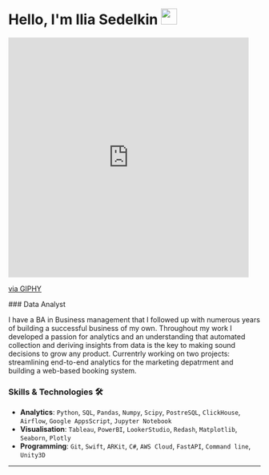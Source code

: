 # Hello, I'm Ilia Sedelkin <img src="https://github.com/blackcater/blackcater/raw/main/images/Hi.gif" height="32"/></h1>
<iframe src="https://giphy.com/embed/FSzLVme5Y3n3LMOiqP" width="480" height="480" frameBorder="0" class="giphy-embed" allowFullScreen></iframe><p><a href="https://giphy.com/gifs/data-spicy-FSzLVme5Y3n3LMOiqP">via GIPHY</a></p>
### Data Analyst

I have a BA in Business management that I followed up with numerous years of building a successful business of my own. Throughout my work I developed a passion for analytics and an understanding that automated collection and deriving insights from data is the key to making sound decisions to grow any product. Currentrly working on two projects: streamlining end-to-end analytics for the marketing depatrment and building a web-based booking system.

### Skills & Technologies :hammer_and_wrench:

- **Analytics**: `Python`, `SQL`, `Pandas`, `Numpy`, `Scipy`, `PostreSQL`, `ClickHouse`, `Airflow`, `Google AppsScript`, `Jupyter Notebook`
- **Visualisation**: `Tableau`, `PowerBI`, `LookerStudio`, `Redash`, `Matplotlib`, `Seaborn`, `Plotly`
- **Programming**: `Git`, `Swift`, `ARKit`, `C#`, `AWS Cloud`, `FastAPI`, `Command line`, `Unity3D`
---




<!--
**iliasedelkin/iliasedelkin** is a ✨ _special_ ✨ repository because its `README.md` (this file) appears on your GitHub profile.

Here are some ideas to get you started:

- 🔭 I’m currently working on ...
- 🌱 I’m currently learning ...
- 👯 I’m looking to collaborate on ...
- 🤔 I’m looking for help with ...
- 💬 Ask me about ...
- 📫 How to reach me: ...
- 😄 Pronouns: ...
- ⚡ Fun fact: ...
-->

